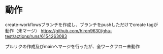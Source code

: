 # 動作

create-workflowsブランチを作成し、ブランチをpushしただけでcreate tagが動作（未マージ）
<https://github.com/hiren9630/gha-test/actions/runs/6154263083>

プルリクの作成及びmainへマージを行ったが、全ワークフロー未動作

